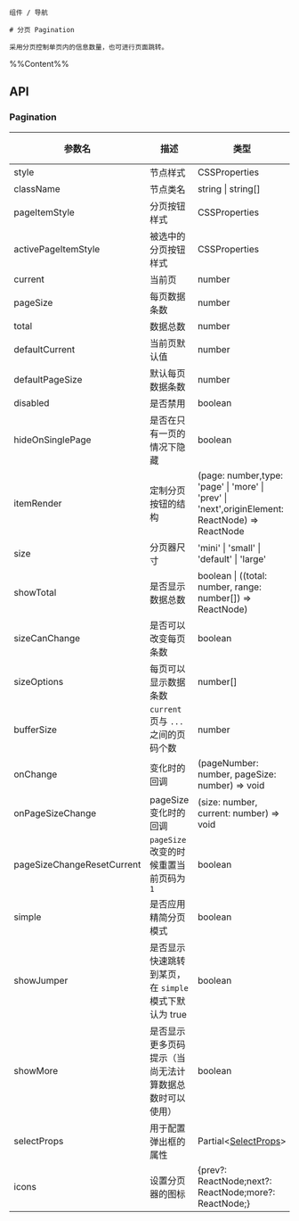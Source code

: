 `````
组件 / 导航

# 分页 Pagination

采用分页控制单页内的信息数量，也可进行页面跳转。
`````

%%Content%%

## API 

### Pagination

|参数名|描述|类型|默认值|版本|
|---|---|---|---|---|
|style|节点样式|CSSProperties |`-`|-|
|className|节点类名|string \| string[] |`-`|-|
|pageItemStyle|分页按钮样式|CSSProperties |`-`|-|
|activePageItemStyle|被选中的分页按钮样式|CSSProperties |`-`|-|
|current|当前页|number |`-`|-|
|pageSize|每页数据条数|number |`-`|-|
|total|数据总数|number |`-`|-|
|defaultCurrent|当前页默认值|number |`-`|-|
|defaultPageSize|默认每页数据条数|number |`-`|-|
|disabled|是否禁用|boolean |`-`|-|
|hideOnSinglePage|是否在只有一页的情况下隐藏|boolean |`-`|2.6.0|
|itemRender|定制分页按钮的结构|(page: number,type: 'page' \| 'more' \| 'prev' \| 'next',originElement: ReactNode) => ReactNode |`-`|-|
|size|分页器尺寸|'mini' \| 'small' \| 'default' \| 'large' |`-`|-|
|showTotal|是否显示数据总数|boolean \| ((total: number, range: number[]) => ReactNode) |`-`|-|
|sizeCanChange|是否可以改变每页条数|boolean |`true`|-|
|sizeOptions|每页可以显示数据条数|number[] |`-`|-|
|bufferSize|`current` 页与 `...` 之间的页码个数|number |`2`|2.32.0|
|onChange|变化时的回调|(pageNumber: number, pageSize: number) => void |`-`|-|
|onPageSizeChange|pageSize 变化时的回调|(size: number, current: number) => void |`-`|-|
|pageSizeChangeResetCurrent|`pageSize` 改变的时候重置当前页码为 `1`|boolean |`true`|-|
|simple|是否应用精简分页模式|boolean |`-`|-|
|showJumper|是否显示快速跳转到某页，在 `simple` 模式下默认为 true|boolean |`-`|-|
|showMore|是否显示更多页码提示（当尚无法计算数据总数时可以使用）|boolean |`-`|-|
|selectProps|用于配置弹出框的属性|Partial&lt;[SelectProps](select#select)&gt; |`-`|-|
|icons|设置分页器的图标|{prev?: ReactNode;next?: ReactNode;more?: ReactNode;} |`-`|-|

